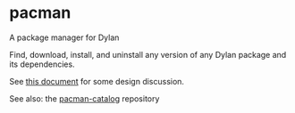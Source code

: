 # pacman

A package manager for Dylan

Find, download, install, and uninstall any version of any Dylan package and its dependencies.

See [this document](https://docs.google.com/document/d/13G6I1P2v9sULeV38pjOy-5EGhJme7BDQ52jQ0gO1peM/edit?usp=sharing)
for some design discussion.

See also: the [pacman-catalog](http://github.com/cgay/pacman-catalog) repository
